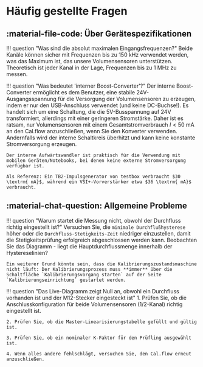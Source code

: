 # Häufig gestellte Fragen

## :material-file-code: Über Gerätespezifikationen

!!! question "Was sind die absolut maximalen Eingangsfrequenzen?"
    Beide Kanäle können sicher mit Frequenzen bis zu 150 kHz verwendet werden, was das Maximum ist, das unsere Volumensensoren unterstützen. Theoretisch ist jeder Kanal in der Lage, Frequenzen bis zu 1 MHz zu messen.

!!! question "Was bedeutet 'interner Boost-Converter'?"
    Der interne Boost-Converter ermöglicht es dem Benutzer, eine stabile 24V-Ausgangsspannung für die Versorgung der Volumensensoren zu erzeugen, indem er nur den USB-Anschluss verwendet (und keine DC-Buchse!). Es handelt sich um eine Schaltung, die die 5V-Busspannung auf 24V transformiert, allerdings mit einer geringeren Stromstärke. Daher ist es ratsam, nur Volumensensoren mit einem Gesamtstromverbrauch $I<50 \textrm{ mA}$ an den Cal.flow anzuschließen, wenn Sie den Konverter verwenden. Andernfalls wird der interne Schaltkreis überhitzt und kann keine konstante Stromversorgung erzeugen.

    Der interne Aufwärtswandler ist praktisch für die Verwendung mit mobilen Geräten/Notebooks, bei denen keine externe Stromversorgung verfügbar ist.

    Als Referenz: Ein TB2-Impulsgenerator von testbox verbraucht $30 \textrm{ mA}$, während ein VSI+-Vorverstärker etwa $36 \textrm{ mA}$ verbraucht.

## :material-chat-question: Allgemeine Probleme
!!! question "Warum startet die Messung nicht, obwohl der Durchfluss richtig eingestellt ist?"
    Versuchen Sie, die `minimale Durchflußhysterese` höher oder die `Durchfluss-Stetigkeits-Zeit` niedriger einzustellen, damit die Stetigkeitsprüfung erfolgreich abgeschlossen werden kann. Beobachten Sie das Diagramm - liegt die Hauptdurchflussmenge innerhalb der Hystereselinien?

    Ein weiterer Grund könnte sein, dass die Kalibrierungszustandsmaschine nicht läuft: Der Kalibrierungsprozess muss **immer** über die Schaltfläche `Kalibrierungsvorgang starten` auf der Seite `Kalibrierungseinrichtung` gestartet werden.

!!! question "Das Live-Diagramm zeigt Null an, obwohl ein Durchfluss vorhanden ist und der M12-Stecker eingesteckt ist"
    1. Prüfen Sie, ob die Anschlusskonfiguration für beide Volumensensoren (1/2-Kanal) richtig eingestellt ist.

    2. Prüfen Sie, ob die Master-Linearisierungstabelle gefüllt und gültig ist.

    3. Prüfen Sie, ob ein nominaler K-Faktor für den Prüfling ausgewählt ist.

    4. Wenn alles andere fehlschlägt, versuchen Sie, den Cal.flow erneut anzuschließen.